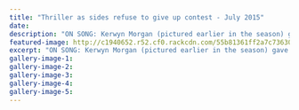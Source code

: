 ```yaml
---
title: "Thriller as sides refuse to give up contest - July 2015"
date: 
description: "ON SONG: Kerwyn Morgan (pictured earlier in the season) gave Wanganui High School impetus in a tight game against Kaierau on Monday night, from Wanganui Chronicle article on 29/7/15..."
featured-image: http://c1940652.r52.cf0.rackcdn.com/55b81361ff2a7c7363000601/Netball-A1-v-Kaierau-Kerwyn-Morgan-29.7.gif
excerpt: "ON SONG: Kerwyn Morgan (pictured earlier in the season) gave Wanganui High School impetus in a tight game against Kaierau on Monday night."
gallery-image-1: 
gallery-image-2: 
gallery-image-3: 
gallery-image-4: 
gallery-image-5: 
---
```

